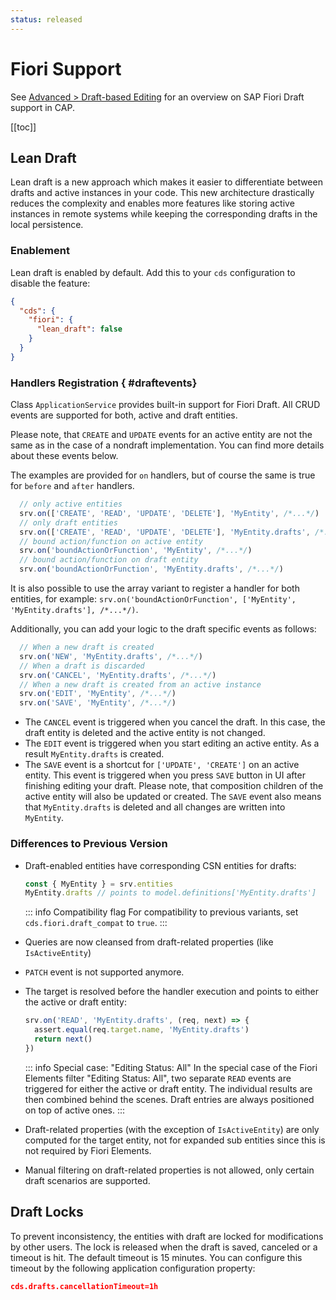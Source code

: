 ```yaml
---
status: released
---
```



# Fiori Support

See [Advanced > Draft-based Editing](../advanced/fiori#draft-support) for an overview on SAP Fiori Draft support in CAP.

[[toc]]


<!--
## Serving `$metadata` Requests



## Serving `$batch` Requests

-->

## Lean Draft

Lean draft is a new approach which makes it easier to differentiate between drafts and active instances in your code. This new architecture drastically reduces the complexity and enables more features like storing active instances in remote systems while keeping the corresponding drafts in the local persistence.

### Enablement

Lean draft is enabled by default. Add this to your `cds` configuration to disable the feature:

```json
{
  "cds": {
    "fiori": {
      "lean_draft": false
    }
  }
}
```
### Handlers Registration { #draftevents}

Class `ApplicationService` provides built-in support for Fiori Draft. All CRUD events are supported for both, active and draft entities. 

Please note, that `CREATE` and `UPDATE` events for an active entity are not the same as in the case of a nondraft implementation. You can find more details about these events below. 

The examples are provided for `on` handlers, but of course the same is true for `before` and `after` handlers.  

  ```js
    // only active entities
    srv.on(['CREATE', 'READ', 'UPDATE', 'DELETE'], 'MyEntity', /*...*/)
    // only draft entities
    srv.on(['CREATE', 'READ', 'UPDATE', 'DELETE'], 'MyEntity.drafts', /*...*/)
    // bound action/function on active entity
    srv.on('boundActionOrFunction', 'MyEntity', /*...*/)
    // bound action/function on draft entity
    srv.on('boundActionOrFunction', 'MyEntity.drafts', /*...*/)
  ```

It is also possible to use the array variant to register a handler for both entities, for example: `srv.on('boundActionOrFunction', ['MyEntity', 'MyEntity.drafts'], /*...*/)`.

Additionally, you can add your logic to the draft specific events as follows:

  ```js
    // When a new draft is created
    srv.on('NEW', 'MyEntity.drafts', /*...*/)
    // When a draft is discarded
    srv.on('CANCEL', 'MyEntity.drafts', /*...*/)
    // When a new draft is created from an active instance
    srv.on('EDIT', 'MyEntity', /*...*/)
    srv.on('SAVE', 'MyEntity', /*...*/)
  ```

- The `CANCEL` event is triggered when you cancel the draft. In this case, the draft entity is deleted and the active entity is not changed.
- The `EDIT` event is triggered when you start editing an active entity. As a result `MyEntity.drafts` is created. 
- The `SAVE` event is a shortcut for `['UPDATE', 'CREATE']` on an active entity. This event is triggered when you press `SAVE` button in UI after finishing editing your draft. Please note, that composition children of the active entity will also be updated or created. The `SAVE` event also means that `MyEntity.drafts` is deleted and all changes are written into `MyEntity`.

### Differences to Previous Version

- Draft-enabled entities have corresponding CSN entities for drafts:

    ```js
    const { MyEntity } = srv.entities
    MyEntity.drafts // points to model.definitions['MyEntity.drafts']
    ```

    ::: info Compatibility flag
    For compatibility to previous variants, set `cds.fiori.draft_compat` to `true`.
    :::


- Queries are now cleansed from draft-related properties (like `IsActiveEntity`)
- `PATCH` event is not supported anymore.
- The target is resolved before the handler execution and points to either the active or draft entity:

    ```js
    srv.on('READ', 'MyEntity.drafts', (req, next) => {
      assert.equal(req.target.name, 'MyEntity.drafts')
      return next()
    })
    ```

    ::: info Special case: "Editing Status: All"
    In the special case of the Fiori Elements filter "Editing Status: All", two separate `READ` events are triggered for either the active or draft entity.
    The individual results are then combined behind the scenes. Draft entries are always positioned on top of active ones.
    :::

- Draft-related properties (with the exception of `IsActiveEntity`) are only computed for the target entity, not for expanded sub entities since this is not required by Fiori Elements.
- Manual filtering on draft-related properties is not allowed, only certain draft scenarios are supported.


## Draft Locks

To prevent inconsistency, the entities with draft are locked for modifications by other users. The lock is released when the draft is saved, canceled or a timeout is hit. The default timeout is 15 minutes. You can configure this timeout by the following application configuration property:

```json
cds.drafts.cancellationTimeout=1h
```
